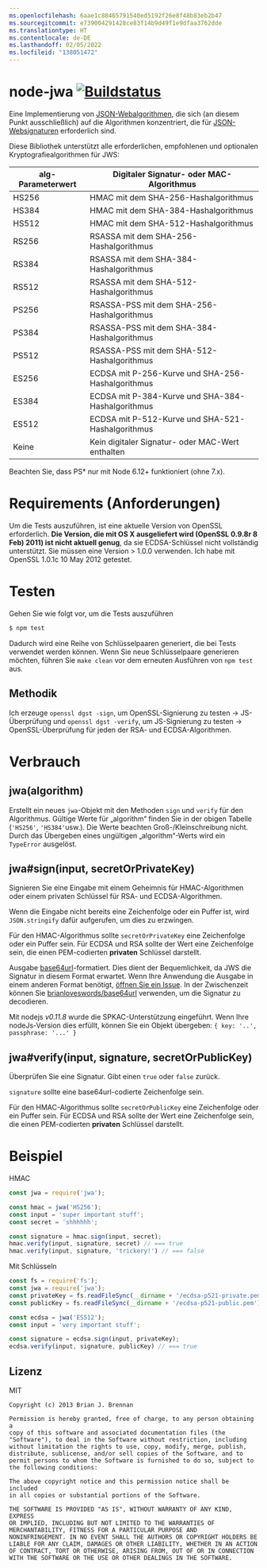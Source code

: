 ```yaml
---
ms.openlocfilehash: 6aae1c88465791540ed5192f26e8f48b83eb2b47
ms.sourcegitcommit: e739004291428ce83f14b9d49f1e9dfaa3762dde
ms.translationtype: HT
ms.contentlocale: de-DE
ms.lasthandoff: 02/05/2022
ms.locfileid: "138051472"
---
```

# <a name="node-jwa-build-statushttpstravis-ciorgbrianloveswordsnode-jwa"></a>node-jwa [![Buildstatus](https://travis-ci.org/brianloveswords/node-jwa.svg?branch=master)](https://travis-ci.org/brianloveswords/node-jwa)

Eine Implementierung von [JSON-Webalgorithmen](http://tools.ietf.org/id/draft-ietf-jose-json-web-algorithms-08.html), die sich (an diesem Punkt ausschließlich) auf die Algorithmen konzentriert, die für [JSON-Websignaturen](http://self-issued.info/docs/draft-ietf-jose-json-web-signature.html) erforderlich sind.

Diese Bibliothek unterstützt alle erforderlichen, empfohlenen und optionalen Kryptografiealgorithmen für JWS:

alg-Parameterwert | Digitaler Signatur- oder MAC-Algorithmus
----------------|----------------------------
HS256 | HMAC mit dem SHA-256-Hashalgorithmus
HS384 | HMAC mit dem SHA-384-Hashalgorithmus
HS512 | HMAC mit dem SHA-512-Hashalgorithmus
RS256 | RSASSA mit dem SHA-256-Hashalgorithmus
RS384 | RSASSA mit dem SHA-384-Hashalgorithmus
RS512 | RSASSA mit dem SHA-512-Hashalgorithmus
PS256 | RSASSA-PSS mit dem SHA-256-Hashalgorithmus
PS384 | RSASSA-PSS mit dem SHA-384-Hashalgorithmus
PS512 | RSASSA-PSS mit dem SHA-512-Hashalgorithmus
ES256 | ECDSA mit P-256-Kurve und SHA-256-Hashalgorithmus
ES384 | ECDSA mit P-384-Kurve und SHA-384-Hashalgorithmus
ES512 | ECDSA mit P-512-Kurve und SHA-521-Hashalgorithmus
Keine | Kein digitaler Signatur- oder MAC-Wert enthalten

Beachten Sie, dass PS* nur mit Node 6.12+ funktioniert (ohne 7.x).

# <a name="requirements"></a>Requirements (Anforderungen)

Um die Tests auszuführen, ist eine aktuelle Version von OpenSSL erforderlich. **Die Version, die mit OS X ausgeliefert wird (OpenSSL 0.9.8r 8 Feb)
2011) ist nicht aktuell genug**, da sie ECDSA-Schlüssel nicht vollständig unterstützt. Sie müssen eine Version > 1.0.0 verwenden. Ich habe mit OpenSSL 1.0.1c 10 May 2012 getestet.

# <a name="testing"></a>Testen

Gehen Sie wie folgt vor, um die Tests auszuführen

```bash
$ npm test
```

Dadurch wird eine Reihe von Schlüsselpaaren generiert, die bei Tests verwendet werden können. Wenn Sie neue Schlüsselpaare generieren möchten, führen Sie `make clean` vor dem erneuten Ausführen von `npm test` aus.

## <a name="methodology"></a>Methodik

Ich erzeuge `openssl dgst -sign`, um OpenSSL-Signierung zu testen → JS-Überprüfung und `openssl dgst -verify`, um JS-Signierung zu testen → OpenSSL-Überprüfung für jeden der RSA- und ECDSA-Algorithmen.

# <a name="usage"></a>Verbrauch

## <a name="jwaalgorithm"></a>jwa(algorithm)

Erstellt ein neues `jwa`-Objekt mit den Methoden `sign` und `verify` für den Algorithmus. Gültige Werte für „algorithm“ finden Sie in der obigen Tabelle (`'HS256'`, `'HS384'`usw.). Die Werte beachten Groß-/Kleinschreibung nicht. Durch das Übergeben eines ungültigen „algorithm“-Werts wird ein `TypeError` ausgelöst.


## <a name="jwasigninput-secretorprivatekey"></a>jwa#sign(input, secretOrPrivateKey)

Signieren Sie eine Eingabe mit einem Geheimnis für HMAC-Algorithmen oder einem privaten Schlüssel für RSA- und ECDSA-Algorithmen.

Wenn die Eingabe nicht bereits eine Zeichenfolge oder ein Puffer ist, wird `JSON.stringify` dafür aufgerufen, um dies zu erzwingen.

Für den HMAC-Algorithmus sollte `secretOrPrivateKey` eine Zeichenfolge oder ein Puffer sein. Für ECDSA und RSA sollte der Wert eine Zeichenfolge sein, die einen PEM-codierten **privaten** Schlüssel darstellt.

Ausgabe [base64url](http://en.wikipedia.org/wiki/Base64#URL_applications)-formatiert. Dies dient der Bequemlichkeit, da JWS die Signatur in diesem Format erwartet. Wenn Ihre Anwendung die Ausgabe in einem anderen Format benötigt, [öffnen Sie ein Issue](https://github.com/brianloveswords/node-jwa/issues). In der Zwischenzeit können Sie [brianloveswords/base64url](https://github.com/brianloveswords/base64url) verwenden, um die Signatur zu decodieren.

Mit nodejs *v0.11.8* wurde die SPKAC-Unterstützung eingeführt. Wenn Ihre nodeJs-Version dies erfüllt, können Sie ein Objekt übergeben: `{ key: '..', passphrase: '...' }`


## <a name="jwaverifyinput-signature-secretorpublickey"></a>jwa#verify(input, signature, secretOrPublicKey)

Überprüfen Sie eine Signatur. Gibt einen `true` oder `false` zurück.

`signature` sollte eine base64url-codierte Zeichenfolge sein.

Für den HMAC-Algorithmus sollte `secretOrPublicKey` eine Zeichenfolge oder ein Puffer sein. Für ECDSA und RSA sollte der Wert eine Zeichenfolge sein, die einen PEM-codierten **privaten** Schlüssel darstellt.


# <a name="example"></a>Beispiel

HMAC
```js
const jwa = require('jwa');

const hmac = jwa('HS256');
const input = 'super important stuff';
const secret = 'shhhhhh';

const signature = hmac.sign(input, secret);
hmac.verify(input, signature, secret) // === true
hmac.verify(input, signature, 'trickery!') // === false
```

Mit Schlüsseln
```js
const fs = require('fs');
const jwa = require('jwa');
const privateKey = fs.readFileSync(__dirname + '/ecdsa-p521-private.pem');
const publicKey = fs.readFileSync(__dirname + '/ecdsa-p521-public.pem');

const ecdsa = jwa('ES512');
const input = 'very important stuff';

const signature = ecdsa.sign(input, privateKey);
ecdsa.verify(input, signature, publicKey) // === true
```
## <a name="license"></a>Lizenz

MIT

```
Copyright (c) 2013 Brian J. Brennan

Permission is hereby granted, free of charge, to any person obtaining a
copy of this software and associated documentation files (the
"Software"), to deal in the Software without restriction, including
without limitation the rights to use, copy, modify, merge, publish,
distribute, sublicense, and/or sell copies of the Software, and to
permit persons to whom the Software is furnished to do so, subject to
the following conditions:

The above copyright notice and this permission notice shall be included
in all copies or substantial portions of the Software.

THE SOFTWARE IS PROVIDED "AS IS", WITHOUT WARRANTY OF ANY KIND, EXPRESS
OR IMPLIED, INCLUDING BUT NOT LIMITED TO THE WARRANTIES OF
MERCHANTABILITY, FITNESS FOR A PARTICULAR PURPOSE AND
NONINFRINGEMENT. IN NO EVENT SHALL THE AUTHORS OR COPYRIGHT HOLDERS BE
LIABLE FOR ANY CLAIM, DAMAGES OR OTHER LIABILITY, WHETHER IN AN ACTION
OF CONTRACT, TORT OR OTHERWISE, ARISING FROM, OUT OF OR IN CONNECTION
WITH THE SOFTWARE OR THE USE OR OTHER DEALINGS IN THE SOFTWARE.
```

